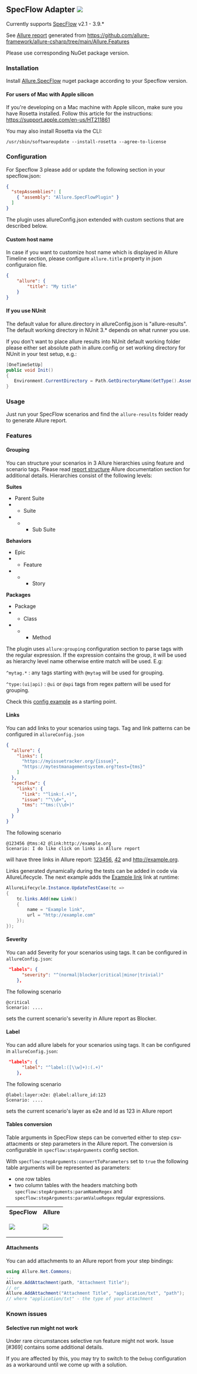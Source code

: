 ## SpecFlow Adapter  [![](http://img.shields.io/nuget/vpre/Allure.SpecFlow.svg?style=flat)](https://www.nuget.org/packages/Allure.SpecFlow)

Currently supports [SpecFlow](http://specflow.org/) v2.1 - 3.9.*

See [Allure report](https://allure-secondary.z23.web.core.windows.net/)
generated from https://github.com/allure-framework/allure-csharp/tree/main/Allure.Features

Please use corresponding NuGet package version.

### Installation

Install  [Allure.SpecFlow](https://www.nuget.org/packages/Allure.SpecFlow)
nuget package according to your Specflow version.

#### For users of Mac with Apple silicon

If you're developing on a Mac machine with Apple silicon, make sure you have
Rosetta installed. Follow this article for the instructions:
https://support.apple.com/en-us/HT211861

You may also install Rosetta via the CLI:

```shell
/usr/sbin/softwareupdate --install-rosetta --agree-to-license
```

### Configuration

For Specflow 3 please add or update the following section in your specflow.json:

```json      
{
  "stepAssemblies": [
    { "assembly": "Allure.SpecFlowPlugin" }
  ]
}
```

The plugin uses allureConfig.json extended with custom sections that are
described below.

#### Custom host name

In case if you want to customize host name which is displayed in Allure Timeline
section, please configure `allure.title` property in json configuraion file.

```json
{
    "allure": {
        "title": "My title"
    }
}
```

#### If you use NUnit

The default value for allure.directory in allureConfig.json is "allure-results".
The default working directory in NUnit 3.* depends on what runner you use.

If you don't want to place allure results into NUnit default working folder
please either set absolute path in allure.config or set working directory for
NUnit in your test setup, e.g.:

``` csharp
[OneTimeSetUp]
public void Init()
{
   Environment.CurrentDirectory = Path.GetDirectoryName(GetType().Assembly.Location);
}
```

### Usage

Just run your SpecFlow scenarios and find the `allure-results` folder ready to
generate Allure report.

### Features

#### Grouping

You can structure your scenarios in 3 Allure hierarchies using feature and
scenario tags.
Please read [report structure](https://docs.qameta.io/allure/latest/#_report_structure)
Allure documentation section for additional details. Hierarchies consist of
the following levels:

**Suites**
* Parent Suite
* * Suite
* * * Sub Suite

**Behaviors**
* Epic
* * Feature
* * * Story

**Packages**
* Package
* * Class
* * * Method

The plugin uses `allure:grouping` configuration section to parse tags with the
regular expression. If the expression contains the group, it will be used as
hierarchy level name otherwise entire match will be used. E.g:

`^mytag.*` : any tags starting with `@mytag` will be used for grouping.

`^type:(ui|api)` : `@ui` or `@api` tags from regex pattern will be used for
grouping.

Check this [config example](https://github.com/allure-framework/allure-csharp/blob/main/Tests.SpecRun/allureConfig.json)
as a starting point.

#### Links
You can add links to your scenarios using tags. Tag and link patterns can be
configured in `allureConfig.json`

``` json
{
  "allure": {
    "links": [
      "https://myissuetracker.org/{issue}",
      "https://mytestmanagementsystem.org?test={tms}"
    ]
  },
  "specflow": {
    "links": {
      "link": "^link:(.+)",
      "issue": "^\\d+",
      "tms": "^tms:(\\d+)"
    }
  }
}
```

The following scenario

``` cucumber
@123456 @tms:42 @link:http://example.org 
Scenario: I do like click on links in Allure report 
```

will have three links in Allure report:
[123456](https://myissuetracker.org/123456),
[42](https://mytestmanagementsystem.org?test=tms-42) and http://example.org.

Links generated dynamically during the tests can be added in code via
AllureLifecycle. The next example adds the [Example link](http://example.com)
link at runtime:

``` c#
AllureLifecycle.Instance.UpdateTestCase(tc =>
{
    tc.links.Add(new Link()
    {
        name = "Example link",
        url = "http://example.com"
    });
});
```

#### Severity
You can add Severity for your scenarios using tags. It can be configured in
`allureConfig.json`:

``` json
 "labels": {
      "severity": "^(normal|blocker|critical|minor|trivial)"
    },
```

The following scenario

``` cucumber
@critical
Scenario: ....
```

sets the current scenario's severity in Allure report as Blocker.

#### Label

You can add allure labels for your scenarios using tags. It can be configured
in `allureConfig.json`:

``` json
 "labels": {
      "label": "^label:([\\w]+):(.+)"
    },
```

The following scenario

``` cucumber
@label:layer:e2e: @label:allure_id:123
Scenario: ....
```

sets the current scenario's layer as e2e and Id as 123 in Allure report

#### Tables conversion

Table arguments in SpecFlow steps can be converted either to step
csv-attacments or step parameters in the Allure report. The conversion is
configurable in `specflow:stepArguments` config section.

With `specflow:stepArguments:convertToParameters` set to `true` the following
table arguments will be represented as parameters:

* one row tables
* two column tables with the headers matching both
  `specflow:stepArguments:paramNameRegex` and
  `specflow:stepArguments:paramValueRegex` regular expressions.

<table>
<th>SpecFlow</th>
<th>Allure</th>
<tr>
<td>

![](https://github.com/allure-framework/allure-csharp/blob/main/img/wiki-step-all.PNG)

</td>
<td>

![](https://github.com/allure-framework/allure-csharp/blob/main/img/allure-step-all.PNG)

</td>
</tr>
</table>

#### Attachments

You can add attachments to an Allure report from your step bindings:

```csharp
using Allure.Net.Commons;
...
Allure.AddAttachment(path, "Attachment Title");
// or
Allure.AddAttachment("Attachment Title", "application/txt", "path");
// where "application/txt" - the type of your attachment
```

### Known issues

#### Selective run might not work

Under rare circumstances selective run feature might not work.
Issue [#369] contains some additional details.

If you are affected by this, you may try to switch to the `Debug` configuration
as a workaround until we come up with a solution.
